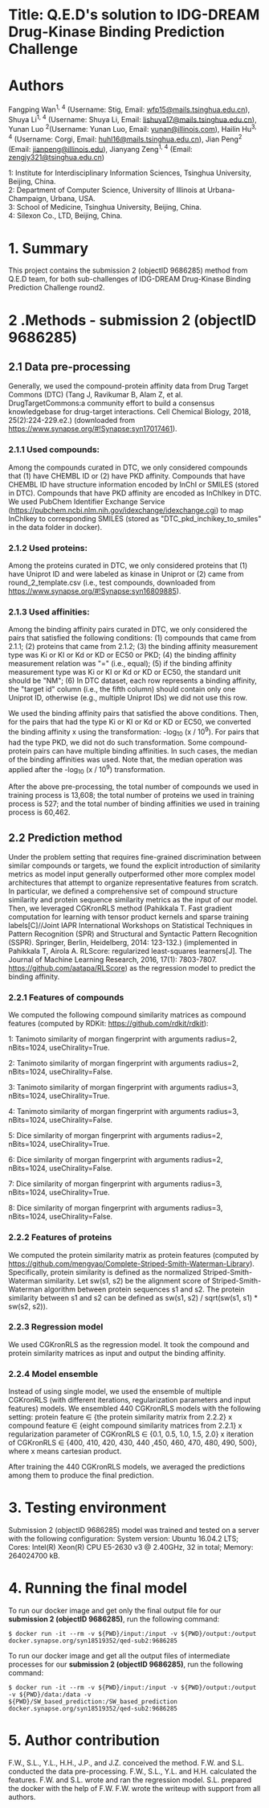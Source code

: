 # Title: Q.E.D's solution to IDG-DREAM Drug-Kinase Binding Prediction Challenge
# Authors
Fangping Wan<sup>1, 4</sup> (Username: Stig, Email: wfp15@mails.tsinghua.edu.cn), Shuya Li<sup>1, 4</sup> (Username: Shuya Li, Email: lishuya17@mails.tsinghua.edu.cn),  Yunan Luo <sup>2</sup>(Username: Yunan Luo, Email: yunan@illinois.com),  Hailin Hu<sup>3, 4</sup> (Username: Corgi, Email: huhl16@mails.tsinghua.edu.cn), Jian Peng<sup>2</sup> (Email: jianpeng@illinois.edu), Jianyang Zeng<sup>1, 4</sup> (Email: zengjy321@tsinghua.edu.cn)

1: Institute for Interdisciplinary Information Sciences, Tsinghua University, Beijing, China.  
2: Department of Computer Science, University of Illinois at Urbana-Champaign, Urbana, USA.  
3: School of Medicine, Tsinghua University, Beijing, China.  
4: Silexon Co., LTD, Beijing, China.  

# 1. Summary
This project contains the submission 2 (objectID 9686285) method from Q.E.D team, for both sub-challenges of IDG-DREAM Drug-Kinase Binding Prediction Challenge round2.

# 2 .Methods - submission 2 (objectID 9686285)
## 2.1 Data pre-processing
Generally, we used the compound-protein affinity data from Drug Target Commons (DTC) (Tang J, Ravikumar B, Alam Z, et al. DrugTargetCommons:a community effort to build a consensus knowledgebase for drug-target interactions. Cell Chemical Biology, 2018, 25(2):224-229.e2.) (downloaded from https://www.synapse.org/#!Synapse:syn17017461).

### 2.1.1 Used compounds:
Among the compounds curated in DTC, we only considered compounds that (1) have CHEMBL ID or (2) have PKD affinity. Compounds that have CHEMBL ID have structure information encoded by InChI or SMILES (stored in DTC). Compounds that have PKD affinity are encoded as InChIkey in DTC.  We used PubChem Identifier Exchange Service (https://pubchem.ncbi.nlm.nih.gov/idexchange/idexchange.cgi) to map InChIkey to corresponding SMILES (stored as "DTC_pkd_inchikey_to_smiles" in the data folder in docker).

### 2.1.2 Used proteins:
Among the proteins curated in DTC, we only considered proteins that (1) have Uniprot ID and were labeled as kinase in Uniprot or (2) came from round_2_template.csv (i.e., test compounds, downloaded from https://www.synapse.org/#!Synapse:syn16809885).

### 2.1.3 Used affinities:
Among the binding affinity pairs curated in DTC, we only considered the pairs that satisfied the following conditions: (1) compounds that came from 2.1.1; (2) proteins that came from 2.1.2; (3) the binding affinity measurement type was Ki or KI or Kd or KD or EC50 or PKD; (4) the binding affinity measurement relation was "=" (i.e., equal); (5) if the binding affinity measurement type was Ki or KI or Kd or KD or EC50, the standard unit should be "NM"; (6) In DTC dataset, each row represents a binding affinity, the "target id" column (i.e., the fifth column) should contain only one Uniprot ID, otherwise (e.g., multiple Uniprot IDs) we did not use this row.

We used the binding affinity pairs that satisfied the above conditions. Then, for the pairs that had the type Ki or KI or Kd or KD or EC50, we converted the binding affinity x using the transformation:  -log<sub>10</sub> (x / 10<sup>9</sup>). For pairs that had the type PKD, we did not do such transformation. Some compound-protein pairs can have multiple binding affinities. In such cases,  the median of the binding affinities was used. Note that, the median operation was applied after the  -log<sub>10</sub> (x / 10<sup>9</sup>) transformation.

After the above pre-processing,  the total number of compounds we used in training process is 13,608; the total number of proteins we used in training process is 527; and the total number of binding affinities we used in training process is 60,462.

## 2.2 Prediction method
Under the problem setting that requires fine-grained discrimination between similar compounds or targets, we found the explicit introduction of similarity metrics as model input generally outperformed other more complex model architectures that attempt to organize representative features from scratch. In particular,  we defined a comprehensive set of compound structure similarity and protein sequence similarity metrics as the input of our model. Then, we leveraged CGKronRLS method (Pahikkala T. Fast gradient computation for learning with tensor product kernels and sparse training labels[C]//Joint IAPR International Workshops on Statistical Techniques in Pattern Recognition (SPR) and Structural and Syntactic Pattern Recognition (SSPR). Springer, Berlin, Heidelberg, 2014: 123-132.) (implemented in Pahikkala T, Airola A. RLScore: regularized least-squares learners[J]. The Journal of Machine Learning Research, 2016, 17(1): 7803-7807. https://github.com/aatapa/RLScore) as the regression model to predict the binding affinity.

### 2.2.1 Features of compounds
We computed the following compound similarity matrices as compound features (computed by RDKit: https://github.com/rdkit/rdkit):

1: Tanimoto similarity of morgan fingerprint with arguments radius=2, nBits=1024, useChirality=True.

2: Tanimoto similarity of morgan fingerprint with arguments radius=2, nBits=1024, useChirality=False.

3: Tanimoto similarity of morgan fingerprint with arguments radius=3, nBits=1024, useChirality=True.

4: Tanimoto similarity of morgan fingerprint with arguments radius=3, nBits=1024, useChirality=False.

5: Dice similarity of morgan fingerprint with arguments radius=2, nBits=1024, useChirality=True.

6: Dice similarity of morgan fingerprint with arguments radius=2, nBits=1024, useChirality=False.

7: Dice similarity of morgan fingerprint with arguments radius=3, nBits=1024, useChirality=True.

8: Dice similarity of morgan fingerprint with arguments radius=3, nBits=1024, useChirality=False.

### 2.2.2 Features of proteins
We computed the protein similarity matrix as protein features (computed by https://github.com/mengyao/Complete-Striped-Smith-Waterman-Library). Specifically, protein similarity is defined as the normalized Striped-Smith-Waterman similarity.
Let sw(s1, s2) be the alignment score of  Striped-Smith-Waterman algorithm between protein sequences s1 and s2. The protein similarity between s1 and s2 can be defined as sw(s1, s2) / sqrt(sw(s1, s1) * sw(s2, s2)).


### 2.2.3 Regression model
We used CGKronRLS  as the regression model. It took the compound and protein similarity matrices as input and output the binding affinity.

### 2.2.4 Model ensemble
Instead of using single model, we used the ensemble of multiple CGKronRLS  (with different iterations, regularization parameters and input features) models.  We ensembled 440 CGKronRLS  models  with the following setting:
protein feature ∈ {the protein similarity matrix from 2.2.2}  x compound feature ∈ {eight compound similarity matrices from 2.2.1}  x regularization parameter of CGKronRLS  ∈ {0.1, 0.5, 1.0, 1.5, 2.0} x iteration of CGKronRLS ∈ {400, 410, 420, 430, 440 ,450, 460, 470, 480, 490, 500}, where x means cartesian product.

After training the 440 CGKronRLS  models, we averaged the predictions among them to produce the final prediction.


# 3. Testing environment
Submission 2 (objectID 9686285) model was trained and tested on a server with the following configuration: System version: Ubuntu 16.04.2 LTS; Cores: Intel(R) Xeon(R) CPU E5-2630 v3 @ 2.40GHz, 32 in total; Memory: 264024700 kB.


# 4. Running the final model
To run our docker image and get only the final output file for our **submission 2 (objectID 9686285)**, run the following command:

```
$ docker run -it --rm -v ${PWD}/input:/input -v ${PWD}/output:/output docker.synapse.org/syn18519352/qed-sub2:9686285

```
To run our docker image and get all the output files of  intermediate processes  for our **submission 2 (objectID 9686285)**, run the following command:

```
$ docker run -it --rm -v ${PWD}/input:/input -v ${PWD}/output:/output -v ${PWD}/data:/data -v ${PWD}/SW_based_prediction:/SW_based_prediction  docker.synapse.org/syn18519352/qed-sub2:9686285

```

# 5. Author contribution
F.W., S.L., Y.L., H.H., J.P., and J.Z. conceived the method. F.W. and S.L. conducted the data pre-processing. F.W., S.L., Y.L. and H.H. calculated the features. F.W. and S.L. wrote and ran the regression model. S.L. prepared the docker with the help of F.W. F.W. wrote the writeup with support from all authors.
